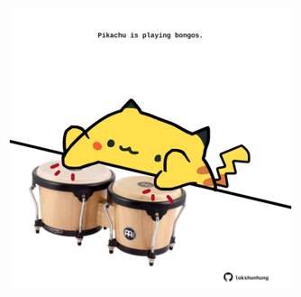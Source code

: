 <!-- built at 21/09/2025, 06:00:37 UTC -->
<p align="center">
  <img width="500" height="500" src="./ReadmeImage.svg">
</p>
